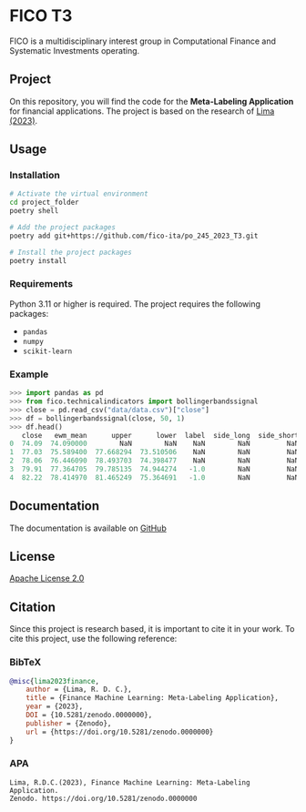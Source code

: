 # FICO T3

FICO is a multidisciplinary interest group in Computational Finance and Systematic
Investments operating.

## Project

On this repository, you will find the code for the **Meta-Labeling Application** for
financial applications. The project is based on the research of
[Lima (2023)](#citation).

## Usage

### Installation

```bash
# Activate the virtual environment
cd project_folder
poetry shell

# Add the project packages
poetry add git+https://github.com/fico-ita/po_245_2023_T3.git

# Install the project packages
poetry install
```

### Requirements

Python 3.11 or higher is required. The project requires the following packages:

- `pandas`
- `numpy`
- `scikit-learn`

### Example

```python
>>> import pandas as pd
>>> from fico.technicalindicators import bollingerbandssignal
>>> close = pd.read_csv("data/data.csv")["close"]
>>> df = bollingerbandssignal(close, 50, 1)
>>> df.head()
   close   ewm_mean      upper      lower  label  side_long  side_short
0  74.09  74.090000        NaN        NaN    NaN        NaN         NaN
1  77.03  75.589400  77.668294  73.510506    NaN        NaN         NaN
2  78.06  76.446090  78.493703  74.398477    NaN        NaN         NaN
3  79.91  77.364705  79.785135  74.944274   -1.0        NaN         NaN
4  82.22  78.414970  81.465249  75.364691   -1.0        NaN         NaN
```

## Documentation

The documentation is available on [GitHub](
    http://127.0.0.1:8000/
    )

## License

[Apache License 2.0](LICENSE)

## Citation

Since this project is research based, it is important to cite it in your work.
To cite this project, use the following reference:

### BibTeX
```bibtex
@misc{lima2023finance,
    author = {Lima, R. D. C.},
    title = {Finance Machine Learning: Meta-Labeling Application},
    year = {2023},
    DOI = {10.5281/zenodo.0000000},
    publisher = {Zenodo},
    url = {https://doi.org/10.5281/zenodo.0000000}
}
```
### APA
```text
Lima, R.D.C.(2023), Finance Machine Learning: Meta-Labeling Application.
Zenodo. https://doi.org/10.5281/zenodo.0000000
```

